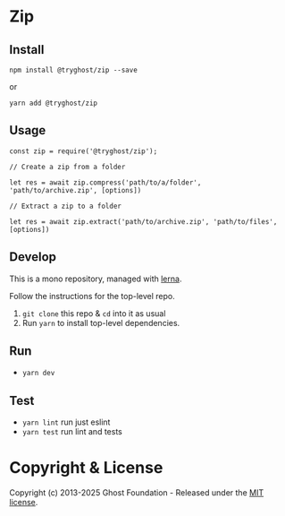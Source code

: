 # Zip

## Install

`npm install @tryghost/zip --save`

or

`yarn add @tryghost/zip`


## Usage

```
const zip = require('@tryghost/zip');

// Create a zip from a folder

let res = await zip.compress('path/to/a/folder', 'path/to/archive.zip', [options])

// Extract a zip to a folder

let res = await zip.extract('path/to/archive.zip', 'path/to/files', [options])
```

## Develop

This is a mono repository, managed with [lerna](https://lernajs.io/).

Follow the instructions for the top-level repo.
1. `git clone` this repo & `cd` into it as usual
2. Run `yarn` to install top-level dependencies.


## Run

- `yarn dev`


## Test

- `yarn lint` run just eslint
- `yarn test` run lint and tests




# Copyright & License

Copyright (c) 2013-2025 Ghost Foundation - Released under the [MIT license](LICENSE).
